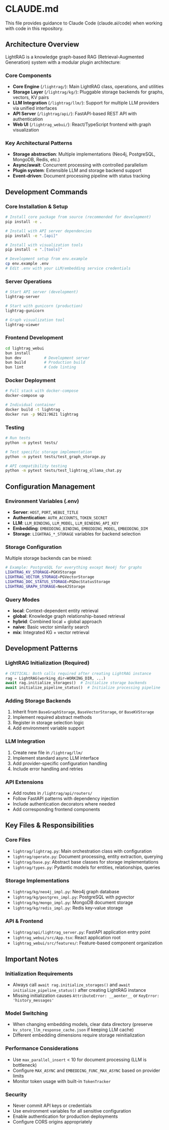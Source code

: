 # CLAUDE.md

This file provides guidance to Claude Code (claude.ai/code) when working with code in this repository.

## Architecture Overview

LightRAG is a knowledge graph-based RAG (Retrieval-Augmented Generation) system with a modular plugin architecture:

### Core Components
- **Core Engine** (`/lightrag/`): Main LightRAG class, operations, and utilities
- **Storage Layer** (`/lightrag/kg/`): Pluggable storage backends for graphs, vectors, KV pairs
- **LLM Integration** (`/lightrag/llm/`): Support for multiple LLM providers via unified interfaces
- **API Server** (`/lightrag/api/`): FastAPI-based REST API with authentication
- **Web UI** (`/lightrag_webui/`): React/TypeScript frontend with graph visualization

### Key Architectural Patterns
- **Storage abstraction**: Multiple implementations (Neo4j, PostgreSQL, MongoDB, Redis, etc.)
- **Async/await**: Concurrent processing with controlled parallelism
- **Plugin system**: Extensible LLM and storage backend support
- **Event-driven**: Document processing pipeline with status tracking

## Development Commands

### Core Installation & Setup
```bash
# Install core package from source (recommended for development)
pip install -e .

# Install with API server dependencies
pip install -e ".[api]"

# Install with visualization tools
pip install -e ".[tools]"

# Development setup from env.example
cp env.example .env
# Edit .env with your LLM/embedding service credentials
```

### Server Operations
```bash
# Start API server (development)
lightrag-server

# Start with gunicorn (production)
lightrag-gunicorn

# Graph visualization tool
lightrag-viewer
```

### Frontend Development
```bash
cd lightrag_webui
bun install
bun dev          # Development server
bun build        # Production build
bun lint         # Code linting
```

### Docker Deployment
```bash
# Full stack with docker-compose
docker-compose up

# Individual container
docker build -t lightrag .
docker run -p 9621:9621 lightrag
```

### Testing
```bash
# Run tests
python -m pytest tests/

# Test specific storage implementation
python -m pytest tests/test_graph_storage.py

# API compatibility testing
python -m pytest tests/test_lightrag_ollama_chat.py
```

## Configuration Management

### Environment Variables (.env)
- **Server**: `HOST`, `PORT`, `WEBUI_TITLE`
- **Authentication**: `AUTH_ACCOUNTS`, `TOKEN_SECRET`
- **LLM**: `LLM_BINDING`, `LLM_MODEL`, `LLM_BINDING_API_KEY`
- **Embedding**: `EMBEDDING_BINDING`, `EMBEDDING_MODEL`, `EMBEDDING_DIM`
- **Storage**: `LIGHTRAG_*_STORAGE` variables for backend selection

### Storage Configuration
Multiple storage backends can be mixed:
```bash
# Example: PostgreSQL for everything except Neo4j for graphs
LIGHTRAG_KV_STORAGE=PGKVStorage
LIGHTRAG_VECTOR_STORAGE=PGVectorStorage
LIGHTRAG_DOC_STATUS_STORAGE=PGDocStatusStorage
LIGHTRAG_GRAPH_STORAGE=Neo4JStorage
```

### Query Modes
- **local**: Context-dependent entity retrieval
- **global**: Knowledge graph relationship-based retrieval  
- **hybrid**: Combined local + global approach
- **naive**: Basic vector similarity search
- **mix**: Integrated KG + vector retrieval

## Development Patterns

### LightRAG Initialization (Required)
```python
# CRITICAL: Both calls required after creating LightRAG instance
rag = LightRAG(working_dir=WORKING_DIR, ...)
await rag.initialize_storages()  # Initialize storage backends
await initialize_pipeline_status()  # Initialize processing pipeline
```

### Adding Storage Backends
1. Inherit from `BaseGraphStorage`, `BaseVectorStorage`, or `BaseKVStorage`
2. Implement required abstract methods
3. Register in storage selection logic
4. Add environment variable support

### LLM Integration
1. Create new file in `/lightrag/llm/`
2. Implement standard async LLM interface
3. Add provider-specific configuration handling
4. Include error handling and retries

### API Extensions
- Add routes in `/lightrag/api/routers/`
- Follow FastAPI patterns with dependency injection
- Include authentication decorators where needed
- Add corresponding frontend components

## Key Files & Responsibilities

### Core Files
- `lightrag/lightrag.py`: Main orchestration class with configuration
- `lightrag/operate.py`: Document processing, entity extraction, querying
- `lightrag/base.py`: Abstract base classes for storage implementations
- `lightrag/types.py`: Pydantic models for entities, relationships, queries

### Storage Implementations
- `lightrag/kg/neo4j_impl.py`: Neo4j graph database
- `lightrag/kg/postgres_impl.py`: PostgreSQL with pgvector
- `lightrag/kg/mongo_impl.py`: MongoDB document storage
- `lightrag/kg/redis_impl.py`: Redis key-value storage

### API & Frontend
- `lightrag/api/lightrag_server.py`: FastAPI application entry point
- `lightrag_webui/src/App.tsx`: React application root
- `lightrag_webui/src/features/`: Feature-based component organization

## Important Notes

### Initialization Requirements
- Always call `await rag.initialize_storages()` and `await initialize_pipeline_status()` after creating LightRAG instance
- Missing initialization causes `AttributeError: __aenter__` or `KeyError: 'history_messages'`

### Model Switching
- When changing embedding models, clear data directory (preserve `kv_store_llm_response_cache.json` if keeping LLM cache)
- Different embedding dimensions require storage reinitialization

### Performance Considerations
- Use `max_parallel_insert` < 10 for document processing (LLM is bottleneck)
- Configure `MAX_ASYNC` and `EMBEDDING_FUNC_MAX_ASYNC` based on provider limits
- Monitor token usage with built-in `TokenTracker`

### Security
- Never commit API keys or credentials
- Use environment variables for all sensitive configuration
- Enable authentication for production deployments
- Configure CORS origins appropriately